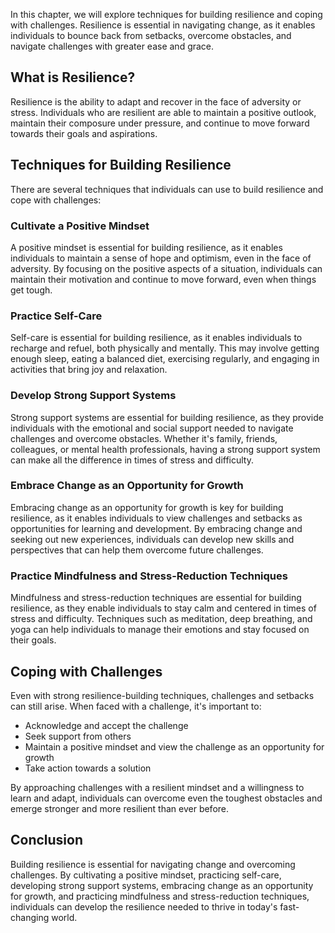 
In this chapter, we will explore techniques for building resilience and coping with challenges. Resilience is essential in navigating change, as it enables individuals to bounce back from setbacks, overcome obstacles, and navigate challenges with greater ease and grace.

What is Resilience?
-------------------

Resilience is the ability to adapt and recover in the face of adversity or stress. Individuals who are resilient are able to maintain a positive outlook, maintain their composure under pressure, and continue to move forward towards their goals and aspirations.

Techniques for Building Resilience
----------------------------------

There are several techniques that individuals can use to build resilience and cope with challenges:

### Cultivate a Positive Mindset

A positive mindset is essential for building resilience, as it enables individuals to maintain a sense of hope and optimism, even in the face of adversity. By focusing on the positive aspects of a situation, individuals can maintain their motivation and continue to move forward, even when things get tough.

### Practice Self-Care

Self-care is essential for building resilience, as it enables individuals to recharge and refuel, both physically and mentally. This may involve getting enough sleep, eating a balanced diet, exercising regularly, and engaging in activities that bring joy and relaxation.

### Develop Strong Support Systems

Strong support systems are essential for building resilience, as they provide individuals with the emotional and social support needed to navigate challenges and overcome obstacles. Whether it's family, friends, colleagues, or mental health professionals, having a strong support system can make all the difference in times of stress and difficulty.

### Embrace Change as an Opportunity for Growth

Embracing change as an opportunity for growth is key for building resilience, as it enables individuals to view challenges and setbacks as opportunities for learning and development. By embracing change and seeking out new experiences, individuals can develop new skills and perspectives that can help them overcome future challenges.

### Practice Mindfulness and Stress-Reduction Techniques

Mindfulness and stress-reduction techniques are essential for building resilience, as they enable individuals to stay calm and centered in times of stress and difficulty. Techniques such as meditation, deep breathing, and yoga can help individuals to manage their emotions and stay focused on their goals.

Coping with Challenges
----------------------

Even with strong resilience-building techniques, challenges and setbacks can still arise. When faced with a challenge, it's important to:

* Acknowledge and accept the challenge
* Seek support from others
* Maintain a positive mindset and view the challenge as an opportunity for growth
* Take action towards a solution

By approaching challenges with a resilient mindset and a willingness to learn and adapt, individuals can overcome even the toughest obstacles and emerge stronger and more resilient than ever before.

Conclusion
----------

Building resilience is essential for navigating change and overcoming challenges. By cultivating a positive mindset, practicing self-care, developing strong support systems, embracing change as an opportunity for growth, and practicing mindfulness and stress-reduction techniques, individuals can develop the resilience needed to thrive in today's fast-changing world.
